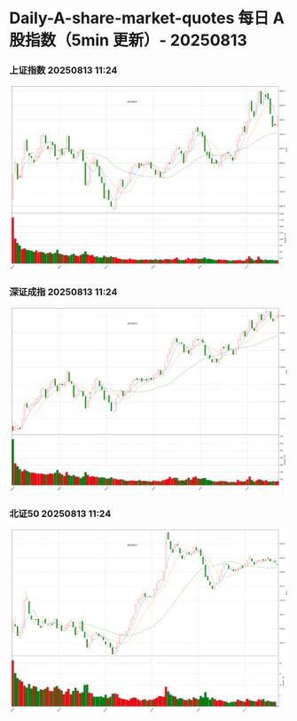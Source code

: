 
# Daily-A-share-market-quotes 每日 A 股指数（5min 更新）- 20250813

### 上证指数 20250813 11:24
![](./fig/2025/8/20250813-sh000001.png)

### 深证成指 20250813 11:24
![](./fig/2025/8/20250813-sz399001.png)

### 北证50 20250813 11:24
![](./fig/2025/8/20250813-bj899050.png)
